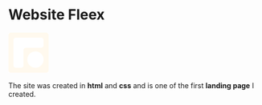 # Website Fleex
![Fleex logo](img/FLEEX.svg)

The site was created in **html** and **css** and is one of the first **landing page** I created.
